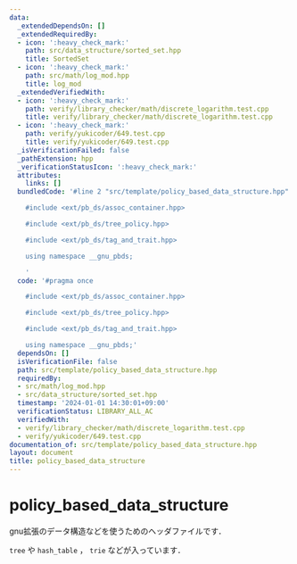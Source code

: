 ```yaml
---
data:
  _extendedDependsOn: []
  _extendedRequiredBy:
  - icon: ':heavy_check_mark:'
    path: src/data_structure/sorted_set.hpp
    title: SortedSet
  - icon: ':heavy_check_mark:'
    path: src/math/log_mod.hpp
    title: log_mod
  _extendedVerifiedWith:
  - icon: ':heavy_check_mark:'
    path: verify/library_checker/math/discrete_logarithm.test.cpp
    title: verify/library_checker/math/discrete_logarithm.test.cpp
  - icon: ':heavy_check_mark:'
    path: verify/yukicoder/649.test.cpp
    title: verify/yukicoder/649.test.cpp
  _isVerificationFailed: false
  _pathExtension: hpp
  _verificationStatusIcon: ':heavy_check_mark:'
  attributes:
    links: []
  bundledCode: '#line 2 "src/template/policy_based_data_structure.hpp"

    #include <ext/pb_ds/assoc_container.hpp>

    #include <ext/pb_ds/tree_policy.hpp>

    #include <ext/pb_ds/tag_and_trait.hpp>

    using namespace __gnu_pbds;

    '
  code: '#pragma once

    #include <ext/pb_ds/assoc_container.hpp>

    #include <ext/pb_ds/tree_policy.hpp>

    #include <ext/pb_ds/tag_and_trait.hpp>

    using namespace __gnu_pbds;'
  dependsOn: []
  isVerificationFile: false
  path: src/template/policy_based_data_structure.hpp
  requiredBy:
  - src/math/log_mod.hpp
  - src/data_structure/sorted_set.hpp
  timestamp: '2024-01-01 14:30:01+09:00'
  verificationStatus: LIBRARY_ALL_AC
  verifiedWith:
  - verify/library_checker/math/discrete_logarithm.test.cpp
  - verify/yukicoder/649.test.cpp
documentation_of: src/template/policy_based_data_structure.hpp
layout: document
title: policy_based_data_structure
---
```


# policy_based_data_structure

gnu拡張のデータ構造などを使うためのヘッダファイルです．

`tree` や `hash_table` ， `trie` などが入っています．